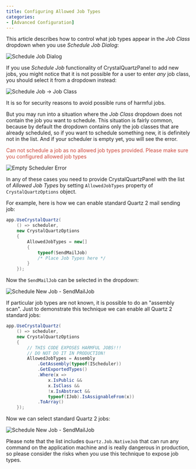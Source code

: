 ```yaml
---
title: Configuring Allowed Job Types
categories:
- [Advanced Configuration]
---
```


This article describes how to control what job types appear in the *Job Class* dropdown
when you use *Schedule Job Dialog*:

![Schedule Job Dialog](/images/schedule_new_job_dialog.png)

<!-- more -->

If you use *Schedule Job* functionality of CrystalQuartzPanel to add new jobs, you might
notice that it is not possible for a user to enter *any* job class, you should select it from a 
dropdown instead: 

![Schedule Job -> Job Class](/images/schedule_new_job_dialog_options.png)

It is so for security reasons to avoid possible runs of harmful jobs.

But you may run into a situation where the *Job Class* dropdown does not contain the job you
want to schedule. This situation is fairly common, because by default the dropdown contains only
the job classes that are already scheduled, so if you want to schedule something new, it is definitely
not in the list. And if your scheduler is empty yet, you will see the error. 

<p style="color: #cb4437;">Can not schedule a 
job as no allowed job types provided. Please make sure you configured allowed job types</p>

![Empty Scheduler Error](/images/schedule_new_job_dialog_no_options.png)

In any of these cases you need to provide CrystalQuartzPanel with the list of *Allowed Job Types*
by setting `AllowedJobTypes` property of `CrystalQuartzOptions` object.

For example, here is how we can enable standard Quartz 2 mail sending job:

```cs
app.UseCrystalQuartz(
    () => scheduler, 
    new CrystalQuartzOptions
    {
        AllowedJobTypes = new[]
        {
            typeof(SendMailJob)
            /* Place Job Types here */
        }
    });
```

Now the `SendMailJob` can be selected in the dropdown:

![Schedule New Job - SendMailJob](/images/schedule_new_job_dialog_sendmailjob.png)

If particular job types are not known, it is possible to do an "assembly scan".
Just to demonstrate this technique we can enable all Quartz 2 standard jobs:

```cs
app.UseCrystalQuartz(
    () => scheduler, 
    new CrystalQuartzOptions
    {
        // THIS CODE EXPOSES HARMFUL JOBS!!!
        // DO NOT DO IT IN PRODUCTION!
        AllowedJobTypes = Assembly
            .GetAssembly(typeof(IScheduler))
            .GetExportedTypes()
            .Where(x => 
                x.IsPublic && 
                x.IsClass && 
                !x.IsAbstract && 
                typeof(IJob).IsAssignableFrom(x))
            .ToArray()
    });
```

Now we can select standard Quartz 2 jobs:

![Schedule New Job - SendMailJob](/images/schedule_new_job_dialog_quartz2.png)
 
Please note that the list includes `Quartz.Job.NativeJob` that can run any command
on the application machine and is really dangerous in production, so please consider
the risks when you use this technique to expose job types.

